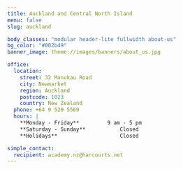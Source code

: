 ```yaml
---
title: Auckland and Central North Island
menu: false
slug: auckland

body_classes: "modular header-lite fullwidth about-us"
bg_color: "#002b49"
banner_image: theme://images/banners/about_us.jpg

office:
  location:
    street: 32 Manukau Road
    city: Newmarket
    region: Auckland
    postcode: 1023
    country: New Zealand
  phone: +64 9 520 5569
  hours: |
    **Monday - Friday**			9 am - 5 pm  
    **Saturday - Sunday**			Closed  
    **Holidays**					Closed

simple_contact:
  recipient: academy.nz@harcourts.net
---
```

